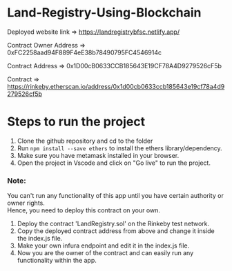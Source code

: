 # Land-Registry-Using-Blockchain

Deployed website link => https://landregistrybfsc.netlify.app/

Contract Owner Address => 0xFC2258aad94F889F4eE38b78490795FC4546914c

Contract Address => 0x1D00cB0633CCB185643E19CF78A4D9279526cF5b

Contract => https://rinkeby.etherscan.io/address/0x1d00cb0633ccb185643e19cf78a4d9279526cf5b


# Steps to run the project

1. Clone the github repository and cd to the folder
2. Run `npm install --save ethers` to install the ethers library/dependency.
3. Make sure you have metamask installed in your browser.
4. Open the project in Vscode and click on "Go live" to run the project.

### Note: 
You can't run any functionality of this app until you have certain authority or owner rights.   
Hence, you need to deploy this contract on your own.  
1. Deploy the contract 'LandRegistry.sol' on the Rinkeby test network.
2. Copy the deployed contract address from above and change it inside the index.js file.
3. Make your own infura endpoint and edit it in the index.js file.
4. Now you are the owner of the contract and can easily run any functionality within the app.
